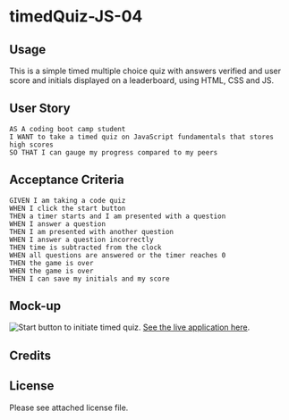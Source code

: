 # timedQuiz-JS-04

## Usage

This is a simple timed multiple choice quiz with answers verified and user score and initials displayed on a leaderboard, using HTML, CSS and JS.

## User Story

```text
AS A coding boot camp student
I WANT to take a timed quiz on JavaScript fundamentals that stores high scores
SO THAT I can gauge my progress compared to my peers
```

## Acceptance Criteria

```text
GIVEN I am taking a code quiz
WHEN I click the start button
THEN a timer starts and I am presented with a question
WHEN I answer a question
THEN I am presented with another question
WHEN I answer a question incorrectly
THEN time is subtracted from the clock
WHEN all questions are answered or the timer reaches 0
THEN the game is over
WHEN the game is over
THEN I can save my initials and my score
```

## Mock-up

![Start button to initiate timed quiz]().
[See the live application here](cookingmeister/github.io/timedQuiz-JS-04.html).

## Credits

## License

Please see attached license file.
